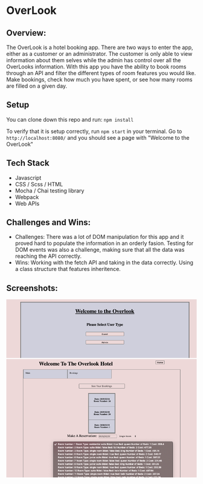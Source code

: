 # OverLook

## Overview:
  The OverLook is a hotel booking app. There are two ways to enter the app, either as a customer or an administrator. The customer is only able to view information about them selves while the admin has control over all the OverLooks information. With this app you have the ability to book rooms through an API and filter the different types of room features you would like. Make bookings, check how much you have spent, or see how many rooms are filled on a given day.
  
## Setup
 You can clone down this repo and run: `npm install`

To verify that it is setup correctly, run `npm start` in your terminal. Go to `http://localhost:8080/` and you should see a page with "Welcome to the OverLook"

## Tech Stack
  - Javascript 
  - CSS / Scss / HTML
  - Mocha / Chai testing library 
  - Webpack
  - Web APIs
  
## Challenges and Wins: 
  - Challenges: There was a lot of DOM manipulation for this app and it proved hard to populate the information in an orderly fasion. Testing for DOM events was also a challenge, making sure that all the data was reaching the API correctly. 
  - Wins: Working with the fetch API and taking in the data correctly. Using a class structure that features inheritence.
  
## Screenshots: 

![Screen-one](src/images/screenshot-one.png)
![Screen-two](src/images/screenshot-two.png)
